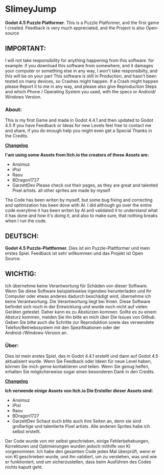 # SlimeyJump
**Godot 4.5 Puzzle Platformer.**
This is a Puzzle Platformer, and the first game I created. Feedback is very much appreciated, and the Project is also Open-source

## IMPORTANT:
I will not take responsibility for anything happening from this software. for example: if you download this software from somewhere, and it damages your computer or something else in any way, I won't take responsibilty, and this will be on your part
This software is still in Production, and hasn't been tested on many devices, so Crashes might happen.
If a Crash might happen please Report it to me in any way, and please also give Reproduction Steps and which Phone / Operating System you used, with the specs or Android/ Windows Version.

### About:
This is my first Game and made in Godot 4.4.1 and then updated to Godot 4.5 If you have Feedback or Ideas for new Levels feel free to contact me and share, if you do enough help you might even get a Special Thanks in the Credits.

[**Changelog**](changelog.md)

**I'am using some Assets from Itch.io the creators of these Assets are:**
- Ansimuz
- iPixl
- Raou
- BDragon1727
- GarzettDev
Please check out their pages, as they are great and talented Pixel artists.
all other sprites are made by myself

The Code has been writen by myself, but some bug fixing and correcting and optimization has been done with AI. I did although go over the entire code everytime it has been writen by AI and validated it to understand what it has done and how it's doing it, and also to make sure, that nothing breaks when I run the code.


## DEUTSCH:
**Godot 4.5 Puzzle-Plattformer.**
Dies ist ein Puzzle-Plattformer und mein erstes Spiel. Feedback ist sehr willkommen und das Projekt ist Open Source.

## WICHTIG:
Ich übernehme keine Verantwortung für Schäden von dieser Software. Wenn Sie diese Software beispielsweise irgendwo herunterladen und Ihr Computer oder etwas anderes dadurch beschädigt wird, übernehme ich keine Verantwortung. Die Verantwortung liegt bei Ihnen.
Diese Software befindet sich noch in der Entwicklung und wurde noch nicht auf vielen Geräten getestet. Daher kann es zu Abstürzen kommen.
Sollte es zu einem Absturz kommen, melden Sie ihn bitte an mich über Die Issues von Github. Geben Sie bitte auch die Schritte zur Reproduktion sowie das verwendete Telefon/Betriebssystem mit den Spezifikationen oder der Android-/Windows-Version an.

### Über:
Dies ist mein erstes Spiel, das in Godot 4.4.1 erstellt und dann auf Godot 4.5 aktualisiert wurde. Wenn Sie Feedback oder Ideen für neue Level haben, können Sie mich gerne kontaktieren und teilen. Wenn Sie genug helfen, erhalten Sie möglicherweise sogar einen besonderen Dank in den Credits.

[**Changelog**](changelog.md#patchlogs-und-changelogs-deutsch)

**Ich verwende einige Assets von Itch.io Die Ersteller dieser Assets sind:**
- Ansimuz
- iPixl
- Raou
- BDragon1727
- GarzettDev
Schaut euch bitte auch ihre Seiten an, denn sie sind großartige und talentierte Pixel artists.
Alle anderen Sprites habe ich selbst erstellt.

Der Code wurde von mir selbst geschrieben, einige Fehlerbehebungen, Korrekturen und Optimierungen wurden jedoch mithilfe von KI vorgenommen. Ich habe den gesamten Code jedes Mal überprüft, wenn er von KI geschrieben wurde, und ihn validiert, um zu verstehen, was und wie er funktioniert, und um sicherzustellen, dass beim Ausführen des Codes nichts kaputt geht.
